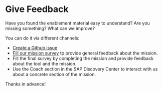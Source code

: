 # Give Feedback

Have you found the enablement material easy to understand? Are you missing something? What can we improve? 

You can do it via different channels:
* [Create a Github issue](https://github.com/SAP-samples/btp-kyma-day2-operations/issues/new/choose)
* [Fill our mission survey](TODO/url-to-be-created) tp provide general feedback about the mission.
* Fill the final survey by completing the mission and provide feedback about the tool and the mission.
* Use the Coach section in the SAP Discovery Center to interact with us about a concrete section of the mission.

Thanks in advance!
